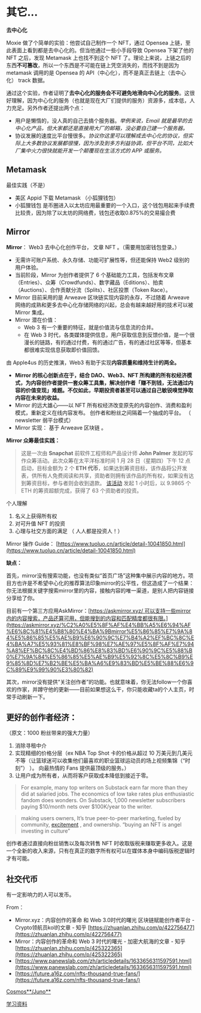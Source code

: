 # 其它...

**去中心化**

Moxie 做了个简单的实验：他尝试自己制作一个 NFT，通过 Opensea 上链，至此表面上看到都是去中心化的。但当他通过一些小手段导致 Opensea 下架了他的 NFT 之后，发现 Metamask 上也找不到这个 NFT 了。理论上来说，上链之后的东西**不可篡改**，所以一个东西是不可能在链上凭空消失的，而找不到是因为 metamask 调用的是 Opensea 的 API（中心化），而不是真正去链上（去中心化） track 数据。

通过这个实验，作者证明了**去中心化的服务会不可避免地滑向中心化的服务**。这很好理解，因为中心化的服务（也就是现在大厂们提供的服务）资源多，成本低，人力充足。另外作者还提出两个点：

- 用户是懒惰的，没人真的自己去搞个服务器。*举例来说，Email 就是最早的去中心化产品，但大家都还是直接用大厂的邮箱，没必要自己建一个服务器。*
- 协议发展的速度比平台慢很多。*协议你这里可以理解成去中心化的协议，但实际上大多数协议发展都很慢，因为涉及到多方利益协调，但平台不同，比如大厂集中火力很快就能开发一个颠覆现在生活方式的 APP 或服务。*

## Metamask

最佳实践（不是）

- 美区 Appid 下载 Metamask （小狐狸钱包）
- 小狐狸钱包 是币圈进入以太坊应用最重要的一个入口，这个钱包用起来手续费比较贵，因为除了以太坊的网络费，钱包还收取0.875%的交易撮合费

## Mirror

**Mirror**： Web3 去中心化创作平台， 文章 NFT 。（需要用加密钱包登录。）

- 无需许可账户系统、永久存储、功能可扩展性等，但还能保持 Web2 级别的用户体验。
- 当前阶段，Mirror 为创作者提供了 6 个基础能力工具，包括发布文章（Entries）、众筹（Crowdfunds）、数字藏品（Editions）、拍卖（Auctions）、合作贡献分流（Splits）、社区投票（Token Race）。
- Mirror 目前采用的是 Arweave 区块链实现内容的永存，不过随着 Arweave 网络的成熟和更多去中心化存储网络的兴起，总会有越来越好用的技术可以被 Mirror 集成。
- Mirror 潜在价值：
    - Web 3 有一个重要的特征，就是价值流与信息流的合并。
    - 在 Web 3 时代，各类媒体提供信息，用户获取信息到反馈价值，是一个很漫长的链路，有的通过付费，有的通过广告，有的通过社区等等，但基本都很难实现信息获取即价值回馈。

由 Apple4us 的历史推演，Web3 有助于实现**内容质量和维持生计的两全。**

- **Mirror 的核心创新点在于，结合 DAO、Web3、NFT 所构建的所有权经济模式，为内容创作者提供一套众筹工具集，解决创作者「赚不到钱，无法通过内容的价值变现」难题。不仅如此，早期投资者甚至可以通过自己敏锐嗅觉挣取内容在未来的收益。**
- Mirror 的远大雄心——以 NFT 所有权经济改变原先的内容创作、消费和盈利模式，重新定义在线内容发布。   创作者和粉丝之间隔着一个抽成的平台。 （ newsletter 弱平台模式）
- Mirror 实现： 基于 Arweave 区块链 。

**Mirror 众筹最佳实践：**

> 这是一次由 **Snapchat** 前软件工程师和产品设计师 **John Palmer** 发起的写作众筹活动。此次众筹在太平洋标准时间 1 月 28 日（星期四）下午 12 点启动，目标金额为 2 个 **ETH 代币**，如果达到筹资目标，该作品将公开发表，供所有人免费阅读和共享，资助者则拥有该作品的所有权，如果没有达到筹资目标，参与者则会收到退款。 [该活动](https://link.zhihu.com/?target=https%3A//j.mirror.xyz/RUeJfZEZxr-hkuzUCakQyUuf2kOJVMPPiAWBaQFhhqc) 发起 1 小时后，以 9.9865 个 ETH 的筹资超额完成，获得了 63 个资助者的投资。
> 

个人理解

1. 名义上获得所有权
2. 对可升值 NFT 的投资
3. 心理与社交方面的满足 （ 人人都是投资人！）

Mirror 操作 Guide： [https://www.tuoluo.cn/article/detail-10041850.html](https://www.tuoluo.cn/article/detail-10041850.html)

**缺点：** 

首先，mirror没有搜索功能，也没有类似“首页广场”这种集中展示内容的地方。项目方也许是不希望中心化的推荐算法印象mirror的公平性，但这造成了一个结果：你无法根据关键字搜索mirror里的内容，接触内容的唯一渠道，是别人把内容链接分享给了你。

目前有一个第三方应用AskMirror：[https://askmirror.xyz/ 可以支持一些mirror内的内容搜索，产品还算可用，但能搜到的内容和匹配精度都很有限。](https://askmirror.xyz/%C2%A0%E5%8F%AF%E4%BB%A5%E6%94%AF%E6%8C%81%E4%B8%80%E4%BA%9Bmirror%E5%86%85%E7%9A%84%E5%86%85%E5%AE%B9%E6%90%9C%E7%B4%A2%EF%BC%8C%E4%BA%A7%E5%93%81%E8%BF%98%E7%AE%97%E5%8F%AF%E7%94%A8%EF%BC%8C%E4%BD%86%E8%83%BD%E6%90%9C%E5%88%B0%E7%9A%84%E5%86%85%E5%AE%B9%E5%92%8C%E5%8C%B9%E9%85%8D%E7%B2%BE%E5%BA%A6%E9%83%BD%E5%BE%88%E6%9C%89%E9%99%90%E3%80%82)

其次，mirror没有提供“关注创作者”的功能。也就意味着，你无法follow一个你喜欢的作家，并蹲守他的更新——目前如果想这么干，你只能收藏ta的个人主页，时常手动刷新一下。

## 更好的创作者经济：

（原文：1000 粉丝带来的强大力量）

1. 消除寻租中介
2. 实现精细的价格分层（ex NBA Top Shot 卡的价格从超过 10 万美元到几美元不等（让篮球迷可以收集他们最喜欢的职业篮球运动员的场上视频集锦（“时刻”） ）。 向最热情的 Fans 提供最顶级的服务。）
3. 让用户成为所有者，从而将客户获取成本降低到接近于零。

> For example, many top writers on Substack earn far more than they did at salaried jobs. The economics of low take rates plus enthusiastic fandom does wonders.  On Substack, 1,000 newsletter subscribers paying $10/month nets over $100K/year to the writer.
> 

> making users owners, It’s true peer-to-peer marketing, fueled by community, [excitement](https://twitter.com/ROSGO21/status/1364724500642689027?s=20)
, and ownership.      “buying an NFT is angel investing in culture”
> 

创作者通过直接向粉丝销售以及每次转售 NFT 时收取版税来赚取更多收入。这是一个全新的收入来源，只有在真正的数字所有权可以在媒体本身中编码版税逻辑时才有可能。

## 社交代币

有一定影响力的人可以发币。

From：

- Mirror.xyz：内容创作的革命 和 Web 3.0时代的曙光 区块链赋能创作者平台 - Crypto领航员kol的文章 - 知乎
[https://zhuanlan.zhihu.com/p/422756477](https://zhuanlan.zhihu.com/p/422756477)
- Mirror：内容创作的革命和 Web 3 时代的曙光 - 加密大航海的文章 - 知乎
[https://zhuanlan.zhihu.com/p/425322365](https://zhuanlan.zhihu.com/p/425322365)
- [https://www.panewslab.com/zh/articledetails/1633656311597591.html](https://www.panewslab.com/zh/articledetails/1633656311597591.html)
- [https://future.a16z.com/nfts-thousand-true-fans/](https://future.a16z.com/nfts-thousand-true-fans/)

[Cosmos**/Juno**](%E5%85%B6%E5%AE%83%20a272a7782b7f47beb67f67c4ac1804e1/Cosmos%20Juno%201f5a2401bcfa4ef0b49a91d2d1c13919.md)

[学习资料](%E5%85%B6%E5%AE%83%20a272a7782b7f47beb67f67c4ac1804e1/%E5%AD%A6%E4%B9%A0%E8%B5%84%E6%96%99%20a5fbbb8cc46b47c6a14c039f9fe83a97.md)